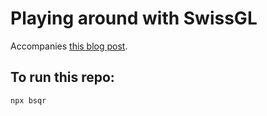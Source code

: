 # Playing around with SwissGL

Accompanies [this blog post](https://cwervo.com/writing/swissgl-play/).

## To run this repo:
```bash
npx bsqr
```